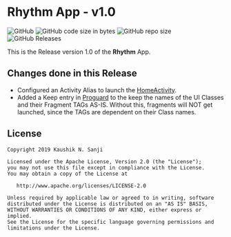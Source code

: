 # Rhythm App - v1.0

![GitHub](https://img.shields.io/github/license/kaushiknsanji/RhythmApp) ![GitHub code size in bytes](https://img.shields.io/github/languages/code-size/kaushiknsanji/RhythmApp) ![GitHub repo size](https://img.shields.io/github/repo-size/kaushiknsanji/RhythmApp) ![GitHub Releases](https://img.shields.io/github/downloads/kaushiknsanji/RhythmApp/v1.0/total)

This is the Release version 1.0 of the **Rhythm** App.

## Changes done in this Release

* Configured an Activity Alias to launch the [HomeActivity](/app/src/main/java/com/example/kaushiknsanji/rhythm/ui/home/HomeActivity.java).
* Added a Keep entry in [Proguard](/app/proguard-rules.pro) to the keep the names of the UI Classes and their Fragment TAGs AS-IS. Without this, fragments will NOT get launched, since the TAGs are dependent on their Class names.

## License

```
Copyright 2019 Kaushik N. Sanji

Licensed under the Apache License, Version 2.0 (the "License"); 
you may not use this file except in compliance with the License. 
You may obtain a copy of the License at

   http://www.apache.org/licenses/LICENSE-2.0
   
Unless required by applicable law or agreed to in writing, software
distributed under the License is distributed on an "AS IS" BASIS,
WITHOUT WARRANTIES OR CONDITIONS OF ANY KIND, either express or implied.
See the License for the specific language governing permissions and
limitations under the License.
```
